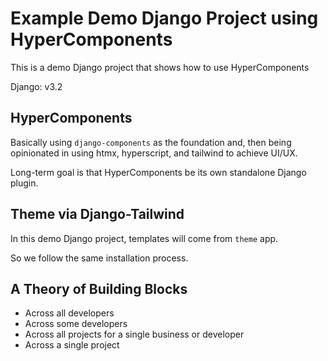 # Example Demo Django Project using HyperComponents

This is a demo Django project that shows how to use HyperComponents

Django: v3.2

## HyperComponents

Basically using `django-components` as the foundation and, then being opinionated in using htmx, hyperscript, and tailwind to achieve UI/UX.

Long-term goal is that HyperComponents be its own standalone Django plugin.

## Theme via Django-Tailwind

In this demo Django project, templates will come from `theme` app.

So we follow the same installation process.

## A Theory of Building Blocks

- Across all developers
- Across some developers
- Across all projects for a single business or developer
- Across a single project

